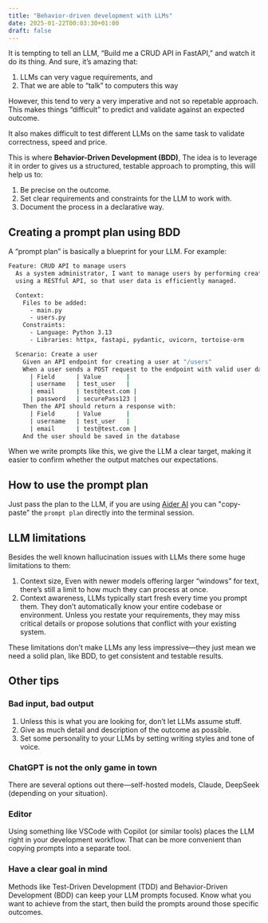 ```yaml
---
title: "Behavior-driven development with LLMs"
date: 2025-01-22T00:03:30+01:00
draft: false
---
```


It is tempting to tell an LLM, “Build me a CRUD API in FastAPI,” and watch it do its thing. And sure, it’s amazing that:

1.	LLMs can very vague requirements, and
2.	 That we are able to “talk” to computers this way

However, this tend to very a very imperative and not so repetable approach. This makes things “difficult” to predict and validate against an expected outcome.

It also makes difficult to test different LLMs on the same task to validate correctness, speed and price.

This is where **Behavior-Driven Development (BDD)**, The idea is to leverage it in order to gives us a structured, testable approach to prompting, this will help us to:

1. Be precise on the outcome.
2. Set clear requirements and constraints for the LLM to work with.
3. Document the process in a declarative way.

## Creating a prompt plan using BDD

A “prompt plan” is basically a blueprint for your LLM. For example:

```bash
Feature: CRUD API to manage users
  As a system administrator, I want to manage users by performing create, read, update, and delete (CRUD) operations
  using a RESTful API, so that user data is efficiently managed.

  Context:
    Files to be added:
      - main.py
      - users.py
    Constraints:
      - Language: Python 3.13
      - Libraries: httpx, fastapi, pydantic, uvicorn, tortoise-orm

  Scenario: Create a user
    Given an API endpoint for creating a user at "/users"
    When a user sends a POST request to the endpoint with valid user data:
      | Field      | Value       |
      | username   | test_user   |
      | email      | test@test.com |
      | password   | securePass123 |
    Then the API should return a response with:
      | Field      | Value       |
      | username   | test_user   |
      | email      | test@test.com |
    And the user should be saved in the database
```

When we write prompts like this, we give the LLM a clear target, making it easier to confirm whether the output matches our expectations.

## How to use the prompt plan

Just pass the plan to the LLM, if you are using [Aider AI](https://aider.chat) you can "copy-paste" the `prompt plan` directly into the terminal session.

## LLM limitations

Besides the well known hallucination issues with LLMs there some huge limitations to them:

1. Context size, Even with newer models offering larger “windows” for text, there’s still a limit to how much they can process at once.
2. Context awareness, LLMs typically start fresh every time you prompt them. They don’t automatically know your entire codebase or environment. Unless you restate your requirements, they may miss critical details or propose solutions that conflict with your existing system.

These limitations don’t make LLMs any less impressive—they just mean we need a solid plan, like BDD, to get consistent and testable results. 

## Other tips

### Bad input, bad output

1. Unless this is what you are looking for, don’t let LLMs assume stuff.
2. Give as much detail and description of the outcome as possible.
3. Set some personality to your LLMs by setting writing styles and tone of voice.

### ChatGPT is not the only game in town

There are several options out there—self-hosted models, Claude, DeepSeek (depending on your situation).

### Editor

Using something like VSCode with Copilot (or similar tools) places the LLM right in your development workflow. That can be more convenient than copying prompts into a separate tool.

### Have a clear goal in mind

Methods like Test-Driven Development (TDD) and Behavior-Driven Development (BDD) can keep your LLM prompts focused. Know what you want to achieve from the start, then build the prompts around those specific outcomes.